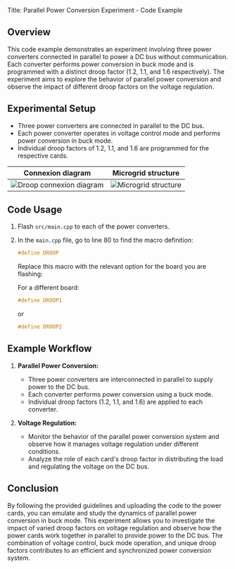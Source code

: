 Title: Parallel Power Conversion Experiment - Code Example

## Overview

This code example demonstrates an experiment involving three power converters connected in parallel to power a DC bus without communication. Each converter performs power conversion in buck mode and is programmed with a distinct droop factor (1.2, 1.1, and 1.6 respectively). The experiment aims to explore the behavior of parallel power conversion and observe the impact of different droop factors on the voltage regulation.

## Experimental Setup

- Three power converters are connected in parallel to the DC bus.
- Each power converter operates in voltage control mode and performs power conversion in buck mode.
- Individual droop factors of 1.2, 1.1, and 1.6 are programmed for the respective cards.

| Connexion diagram | Microgrid structure |
| ------ | ------ |
|   <img src="/Image/droop.png" alt="Droop connexion diagram">| <img src="/Image/droopss.png" alt="Microgrid structure">|


## Code Usage

1. Flash `src/main.cpp` to each of the power converters.
2. In the `main.cpp` file, go to line 80 to find the macro definition:

   ```cpp
   #define DROOP
   ```

   Replace this macro with the relevant option for the board you are flashing:

   For a different board:
   ```cpp
   #define DROOP1
   ```
   
   or
   
   ```cpp
   #define DROOP2
   ```

## Example Workflow

1. **Parallel Power Conversion:**
   - Three power converters are interconnected in parallel to supply power to the DC bus.
   - Each converter performs power conversion using a buck mode.
   - Individual droop factors (1.2, 1.1, and 1.6) are applied to each converter.

2. **Voltage Regulation:**
   - Monitor the behavior of the parallel power conversion system and observe how it manages voltage regulation under different conditions.
   - Analyze the role of each card's droop factor in distributing the load and regulating the voltage on the DC bus.

## Conclusion

By following the provided guidelines and uploading the code to the power cards, you can emulate and study the dynamics of parallel power conversion in buck mode. This experiment allows you to investigate the impact of varied droop factors on voltage regulation and observe how the power cards work together in parallel to provide power to the DC bus. The combination of voltage control, buck mode operation, and unique droop factors contributes to an efficient and synchronized power conversion system.

